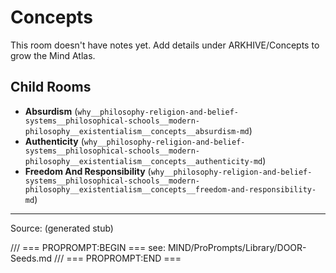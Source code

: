# Concepts

This room doesn't have notes yet. Add details under ARKHIVE/Concepts to grow the Mind Atlas.

## Child Rooms
- **Absurdism** (`why__philosophy-religion-and-belief-systems__philosophical-schools__modern-philosophy__existentialism__concepts__absurdism-md`)
- **Authenticity** (`why__philosophy-religion-and-belief-systems__philosophical-schools__modern-philosophy__existentialism__concepts__authenticity-md`)
- **Freedom And Responsibility** (`why__philosophy-religion-and-belief-systems__philosophical-schools__modern-philosophy__existentialism__concepts__freedom-and-responsibility-md`)

---
Source: (generated stub)

/// === PROPROMPT:BEGIN ===
see: MIND/ProPrompts/Library/DOOR-Seeds.md
/// === PROPROMPT:END ===
